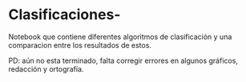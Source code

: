 # Clasificaciones-
Notebook que contiene diferentes algoritmos de clasificación y una comparacion entre los resultados de estos.

PD: aún no esta terminado, falta corregir errores en algunos gráficos, redacción y ortografía.
